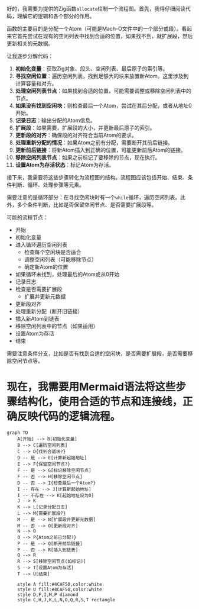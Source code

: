 好的，我需要为提供的Zig函数`allocate`绘制一个流程图。首先，我得仔细阅读代码，理解它的逻辑和各个部分的作用。

函数的主要目的是分配一个Atom（可能是Mach-O文件中的一个部分或段）。看起来它首先尝试在现有的空闲列表中找到合适的位置，如果找不到，就扩展段，然后更新相关的元数据。

让我逐步分解代码：

1. **初始化变量**：获取Zig对象、段头、空闲列表、最后原子的索引等。
2. **寻找空闲位置**：遍历空闲列表，找到足够大的块来放置新Atom。这里涉及到计算容量和对齐。
3. **处理空闲列表节点**：如果找到合适的位置，可能需要调整或移除空闲列表中的节点。
4. **如果没有找到空闲块**：则检查最后一个Atom，尝试在其后分配，或者从地址0开始。
5. **记录日志**：输出分配的Atom信息。
6. **扩展段**：如果需要，扩展段的大小，并更新最后原子的索引。
7. **更新段的对齐**：确保段的对齐符合当前Atom的要求。
8. **处理重新分配的情况**：如果Atom之前有分配，需要断开其前后链接。
9. **更新前后链接**：将新Atom插入到正确的位置，可能更新前后Atom的链接。
10. **移除空闲列表节点**：如果之前标记了要移除的节点，现在执行。
11. **设置Atom为存活状态**：标记Atom为存活。

接下来，我需要将这些步骤转化为流程图的结构。流程图应该包括开始、结束、条件判断、循环、处理步骤等元素。

需要注意的是循环部分：在寻找空闲块时有一个`while`循环，遍历空闲列表。此外，多个条件判断，比如是否保留空闲节点、是否需要扩展段等。

可能的流程节点：

- 开始
- 初始化变量
- 进入循环遍历空闲列表
  - 检查每个空闲块是否适合
  - 调整空闲列表（可能移除节点）
  - 确定新Atom的位置
- 如果循环未找到，处理最后的Atom或从0开始
- 记录日志
- 检查是否需要扩展段
  - 扩展并更新元数据
- 更新段对齐
- 处理重新分配（断开旧链接）
- 插入新Atom到链表
- 移除空闲列表中的节点（如果适用）
- 设置Atom为存活
- 结束

需要注意条件分支，比如是否有找到合适的空闲块，是否需要扩展段，是否需要移除空闲节点等。

现在，我需要用Mermaid语法将这些步骤结构化，使用合适的节点和连接线，正确反映代码的逻辑流程。
================================================
```mermaid
graph TD
    A[开始] --> B[初始化变量]
    B --> C[遍历空闲列表]
    C --> D{找到合适块?}
    D -- 是 --> E[计算新起始地址]
    E --> F{保留空闲节点?}
    F -- 是 --> G[标记移除空闲节点]
    F -- 否 --> H[移除空闲节点]
    D -- 否 --> I{检查最后一个Atom?}
    I -- 存在 --> J[计算新起始地址]
    I -- 不存在 --> K[起始地址设为0]
    J --> K
    K --> L[记录分配日志]
    L --> M{需要扩展段?}
    M -- 是 --> N[扩展段并更新元数据]
    M -- 否 --> O[更新段对齐]
    N --> O
    O --> P{Atom之前已分配?}
    P -- 是 --> Q[断开前后链接]
    P -- 否 --> R[插入到链表]
    Q --> R
    R --> S[移除空闲节点(如标记)]
    S --> T[设置Atom为存活]
    T --> U[结束]

    style A fill:#4CAF50,color:white
    style U fill:#4CAF50,color:white
    style D,F,I,M,P diamond
    style C,H,J,K,L,N,O,Q,R,S,T rectangle
```